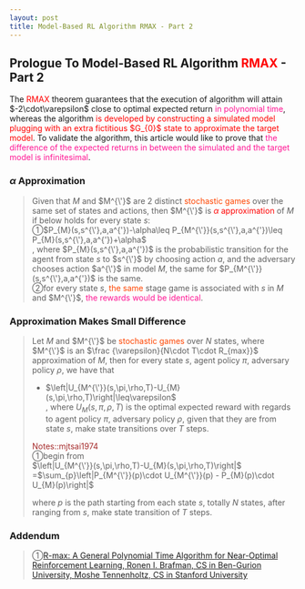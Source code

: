 ```yaml
---
layout: post
title: Model-Based RL Algorithm RMAX - Part 2
---
```


## Prologue To Model-Based RL Algorithm <font color="Red">RMAX</font> - Part 2
<p class="message">
The <font color="Red">RMAX</font> theorem guarantees that the execution of algorithm will attain $-2\cdot\varepsilon$ close to optimal expected return <font color="DeepPink">in polynomial time</font>, whereas the algorithm <font color="Red">is developed by constructing a simulated model plugging with an extra fictitious $G_{0}$ state to approximate the target model</font>.  To validate the algorithm, this article would like to prove that <font color="DeepPink">the difference of the expected returns in between the simulated and the target model is infinitesimal</font>.  
</p>

### $\alpha$ Approximation
>Given that $M$ and $M^{\'}$ are 2 distinct <font color="OrangeRed">stochastic games</font> over the same set of states and actions, then $M^{\'}$ is <font color="Red">$\alpha$ approximation</font> of $M$ if below holds for every state $s$:  
>&#10112;$P_{M}(s,s^{\'},a,a^{'})-\alpha\leq P_{M^{\'}}(s,s^{\'},a,a^{'})\leq P_{M}(s,s^{\'},a,a^{'})+\alpha$  
>, where $P_{M}(s,s^{\'},a,a^{'})$ is the probabilistic transition for the agent from state $s$ to $s^{\'}$ by choosing action $a$, and the adversary chooses action $a^{\'}$ in model $M$, the same for $P_{M^{\'}}(s,s^{\'},a,a^{'})$ is the same.  
>&#10113;for every state $s$, <font color="OrangeRed">the same</font> stage game is associated with $s$ in $M$ and $M^{\'}$, <font color="DeepPink">the rewards would be identical</font>.  

### Approximation Makes Small Difference
>Let $M$ and $M^{\'}$ be <font color="OrangeRed">stochastic games</font> over $N$ states, where $M^{\'}$ is an $\frac {\varepsilon}{N\cdot T\cdot R_{max}}$ approximation of $M$, then for every state $s$, agent policy $\pi$, adversary policy $\rho$, we have that  
>* $\left|U_{M^{\'}}(s,\pi,\rho,T)-U_{M}(s,\pi,\rho,T)\right|\leq\varepsilon$  
>, where $U_{M}(s,\pi,\rho,T)$ is the optimal expected reward with regards to agent policy $\pi$, adversary policy $\rho$, given that they are from state $s$, make state transitions over $T$ steps.  
>
><font color="Brown">Notes::mjtsai1974</font>  
>&#10112;begin from  
>$\left|U_{M^{\'}}(s,\pi,\rho,T)-U_{M}(s,\pi,\rho,T)\right|$  
>=$\sum_{p}\left|P_{M^{\'}}(p)\cdot U_{M^{\'}}(p) - P_{M}(p)\cdot U_{M}(p)\right|$  
>
>where $p$ is the path starting from each state $s$, totally $N$ states, after ranging from $s$, make state transition of $T$ steps.  


### Addendum
>&#10112;[R-max: A General Polynomial Time Algorithm for Near-Optimal Reinforcement Learning, Ronen I. Brafman, CS in Ben-Gurion University, Moshe Tennenholtz, CS in Stanford University](http://www.jmlr.org/papers/volume3/brafman02a/brafman02a.pdf)  

<!-- Γ -->
<!-- \Omega -->
<!-- \cap intersection -->
<!-- \cup union -->
<!-- \frac{\Gamma(k + n)}{\Gamma(n)} \frac{1}{r^k}  -->
<!-- \mbox{\large$\vert$}\nolimits_0^\infty -->
<!-- \vert_0^\infty -->
<!-- \vert_{0.5}^{\infty} -->
<!-- &prime; ′ -->
<!-- &Prime; ″ -->
<!-- $E\lbrack X\rbrack$ -->
<!-- \overline{X_n} -->
<!-- \underset{Succss}P -->
<!-- \frac{{\overline {X_n}}-\mu}{S/\sqrt n} -->
<!-- \lim_{t\rightarrow\infty} -->
<!-- \int_{0}^{a}\lambda\cdot e^{-\lambda\cdot t}\operatorname dt -->
<!-- \Leftrightarrow -->
<!-- \prod_{v\in V} -->
<!-- \subset -->
<!-- \subseteq -->
<!-- \varnothing -->
<!-- \perp -->
<!-- \overset\triangle= -->
<!-- \left|X\right| -->
<!-- \xrightarrow{r_t} -->
<!-- \left\|?\right\| => ||?||-->
<!-- \left|?\right| => |?|-->
<!-- \lbrack BQ\rbrack => [BQ] -->
<!-- \subset -->
<!-- \subseteq -->
<!-- \widehat -->

<!-- Notes -->
<!-- <font color="OrangeRed">items, verb, to make it the focus, mathematic expression</font> -->
<!-- <font color="Red">KKT</font> -->
<!-- <font color="Red">SMO heuristics</font> -->
<!-- <font color="Red">F</font> distribution -->
<!-- <font color="Red">t</font> distribution -->
<!-- <font color="DeepSkyBlue">suggested item, soft item</font> -->
<!-- <font color="RoyalBlue">old alpha, quiz, example</font> -->
<!-- <font color="Green">new alpha</font> -->

<!-- <font color="#C20000">conclusion, finding</font> -->
<!-- <font color="DeepPink">positive conclusion, finding</font> -->
<!-- <font color="RosyBrown">negative conclusion, finding</font> -->

<!-- <font color="#00ADAD">policy</font> -->
<!-- <font color="#6100A8">full observable</font> -->
<!-- <font color="#FFAC12">partial observable</font> -->
<!-- <font color="#EB00EB">stochastic</font> -->
<!-- <font color="#8400E6">state transition</font> -->
<!-- <font color="#D600D6">discount factor gamma $\gamma$</font> -->
<!-- <font color="#D600D6">$V(S)$</font> -->
<!-- <font color="#9300FF">immediate reward R(S)</font> -->

<!-- ### <font color="RoyalBlue">Example</font>: Illustration By Rainy And Sunny Days In One Week -->
<!-- <font color="RoyalBlue">[Question]</font> -->
<!-- <font color="DeepSkyBlue">[Answer]</font> -->

<!-- <font color="Brown">Notes::mjtsai1974</font> -->

<!-- 
[1]Given the vehicles pass through a highway toll station is $6$ per minute, what is the probability that no cars within $30$ seconds?
><font color="DeepSkyBlue">[1]</font>
><font color="OrangeRed">Given the vehicles pass through a highway toll station is $6$ per minute, what is the probability that no cars within $30$ seconds?</font>  
-->

<!--
><font color="DeepSkyBlue">[Notes]</font>
><font color="OrangeRed">Why at this moment, the Poisson and exponential probability come out with different result?</font>  
-->

<!-- https://www.medcalc.org/manual/gamma_distribution_functions.php -->
<!-- https://www.statlect.com/probability-distributions/student-t-distribution#hid5 -->
<!-- http://www.wiris.com/editor/demo/en/ -->